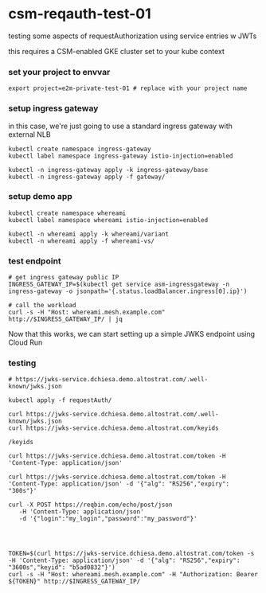 # csm-reqauth-test-01
testing some aspects of requestAuthorization using service entries w JWTs

this requires a CSM-enabled GKE cluster set to your kube context

### set your project to envvar

```
export project=e2m-private-test-01 # replace with your project name
```

### setup ingress gateway 

in this case, we're just going to use a standard ingress gateway with external NLB

```
kubectl create namespace ingress-gateway
kubectl label namespace ingress-gateway istio-injection=enabled

kubectl -n ingress-gateway apply -k ingress-gateway/base
kubectl -n ingress-gateway apply -f gateway/
```

### setup demo app

```
kubectl create namespace whereami
kubectl label namespace whereami istio-injection=enabled

kubectl -n whereami apply -k whereami/variant
kubectl -n whereami apply -f whereami-vs/
```

### test endpoint

```
# get ingress gateway public IP
INGRESS_GATEWAY_IP=$(kubectl get service asm-ingressgateway -n ingress-gateway -o jsonpath='{.status.loadBalancer.ingress[0].ip}')

# call the workload 
curl -s -H "Host: whereami.mesh.example.com" http://$INGRESS_GATEWAY_IP/ | jq
```

Now that this works, we can start setting up a simple JWKS endpoint using Cloud Run

### testing

```
# https://jwks-service.dchiesa.demo.altostrat.com/.well-known/jwks.json

kubectl apply -f requestAuth/

curl https://jwks-service.dchiesa.demo.altostrat.com/.well-known/jwks.json
curl https://jwks-service.dchiesa.demo.altostrat.com/keyids

/keyids

curl https://jwks-service.dchiesa.demo.altostrat.com/token -H 'Content-Type: application/json'

curl https://jwks-service.dchiesa.demo.altostrat.com/token -H 'Content-Type: application/json' -d '{"alg": "RS256","expiry": "300s"}'

curl -X POST https://reqbin.com/echo/post/json
   -H 'Content-Type: application/json'
   -d '{"login":"my_login","password":"my_password"}'




TOKEN=$(curl https://jwks-service.dchiesa.demo.altostrat.com/token -s -H 'Content-Type: application/json' -d '{"alg": "RS256","expiry": "3600s","keyid": "b5ad0832"}')
curl -s -H "Host: whereami.mesh.example.com" -H "Authorization: Bearer ${TOKEN}" http://$INGRESS_GATEWAY_IP/


```



